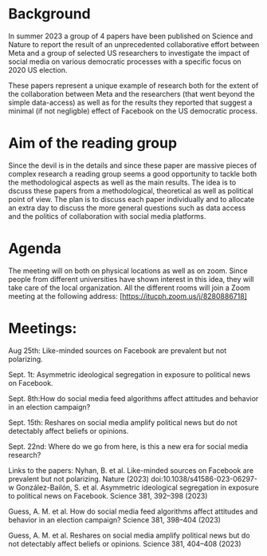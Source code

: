 # Background
In summer 2023 a group of 4 papers have been published on Science and Nature to report the result of an unprecedented collaborative effort between Meta and a group of selected US researchers to investigate the impact of social media on various democratic processes with a specific focus on 2020 US election.

These papers represent a unique example of research both for the extent of the collaboration between Meta and the researchers (that went beyond the simple data-access) as well as for the results they reported that suggest a minimal (if not negligble) effect of Facebook on the US democratic process.

# Aim of the reading group
Since the devil is in the details and since these paper are massive pieces of complex research a reading group seems a good opportunity to tackle both the methodological aspects as well as the main results. The idea is to dscuss these papers from a methodological, theoretical as well as political point of view. The plan is to discuss each paper individually and to allocate an extra day to discuss the more general questions such as data access and the politics of collaboration with social media platforms.

# Agenda
The meeting will on both on physical locations as well as on zoom. Since people from different universities have shown interest in this idea, they will take care of the local organization. All the different rooms will join a Zoom meeting at the following address: [https://itucph.zoom.us/j/8280886718]

# Meetings:

Aug 25th: Like-minded sources on Facebook are prevalent but not polarizing.

Sept. 1t: Asymmetric ideological segregation in exposure to political news on Facebook.

Sept. 8th:How do social media feed algorithms affect attitudes and behavior in an election campaign?

Sept. 15th: Reshares on social media amplify political news but do not detectably affect beliefs or opinions.

Sept. 22nd: Where do we go from here, is this a new era for social media research?

Links to the papers:
Nyhan, B. et al. Like-minded sources on Facebook are prevalent but not polarizing. Nature (2023) doi:10.1038/s41586-023-06297-w
González-Bailón, S. et al. Asymmetric ideological segregation in exposure to political news on Facebook. Science 381, 392–398 (2023)

Guess, A. M. et al. How do social media feed algorithms affect attitudes and behavior in an election campaign? Science 381, 398–404 (2023)

Guess, A. M. et al. Reshares on social media amplify political news but do not detectably affect beliefs or opinions. Science 381, 404–408 (2023)
